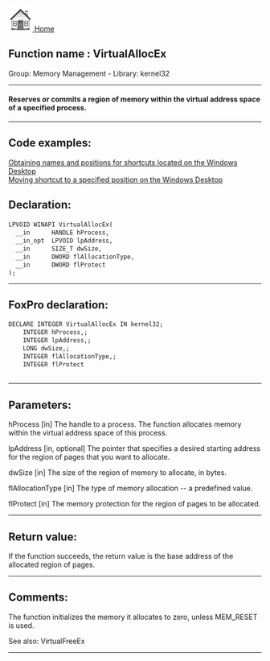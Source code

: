 [<img src="../../images/home.png"> Home ](https://github.com/VFPX/Win32API)  

## Function name : VirtualAllocEx
Group: Memory Management - Library: kernel32    
***  


#### Reserves or commits a region of memory within the virtual address space of a specified process.
***  


## Code examples:
[Obtaining names and positions for shortcuts located on the Windows Desktop](../../samples/sample_579.md)  
[Moving shortcut to a specified position on the Windows Desktop](../../samples/sample_581.md)  

## Declaration:
```foxpro  
LPVOID WINAPI VirtualAllocEx(
  __in      HANDLE hProcess,
  __in_opt  LPVOID lpAddress,
  __in      SIZE_T dwSize,
  __in      DWORD flAllocationType,
  __in      DWORD flProtect
);  
```  
***  


## FoxPro declaration:
```foxpro  
DECLARE INTEGER VirtualAllocEx IN kernel32;
	INTEGER hProcess,;
	INTEGER lpAddress,;
	LONG dwSize,;
	INTEGER flAllocationType,;
	INTEGER flProtect
  
```  
***  


## Parameters:
hProcess [in]
The handle to a process. The function allocates memory within the virtual address space of this process.

lpAddress [in, optional]
The pointer that specifies a desired starting address for the region of pages that you want to allocate.

dwSize [in]
The size of the region of memory to allocate, in bytes.

flAllocationType [in]
The type of memory allocation -- a predefined value.

flProtect [in]
The memory protection for the region of pages to be allocated.  
***  


## Return value:
If the function succeeds, the return value is the base address of the allocated region of pages.  
***  


## Comments:
The function initializes the memory it allocates to zero, unless MEM_RESET is used.  
  
See also: VirtualFreeEx   
  
***  

